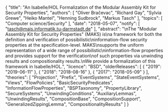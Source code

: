 {
    "title": "An Isabelle/HOL Formalization of the Modular Assembly Kit for Security Properties",
    "authors": [
        "Oliver Bračevac",
        "Richard Gay",
        "Sylvia Grewe",
        "Heiko Mantel",
        "Henning Sudbrock",
        "Markus Tasch"
    ],
    "topics": [
        "Computer science/Security"
    ],
    "date": "2018-05-07",
    "notify": [
        "tasch@mais.informatik.tu-darmstadt.de"
    ],
    "abstract": "\nThe \"Modular Assembly Kit for Security Properties\" (MAKS) is\na framework for both the definition and verification of possibilistic\ninformation-flow security properties at the specification-level. MAKS\nsupports the uniform representation of a wide range of possibilistic\ninformation-flow properties and provides support for the verification\nof such properties via unwinding results and compositionality results.\nWe provide a formalization of this framework in Isabelle/HOL.",
    "licence": "BSD",
    "olderReleases": [
        {
            "2019": "2019-06-11"
        },
        {
            "2018": "2018-08-16"
        },
        {
            "2017": "2018-05-09"
        }
    ],
    "theories": [
        "Projection",
        "Prefix",
        "EventSystems",
        "StateEventSystems",
        "Views",
        "FlowPolicies",
        "BasicSecurityPredicates",
        "InformationFlowProperties",
        "BSPTaxonomy",
        "PropertyLibrary",
        "SecureSystems",
        "UnwindingConditions",
        "AuxiliaryLemmas",
        "UnwindingResults",
        "CompositionBase",
        "CompositionSupport",
        "GeneralizedZippingLemma",
        "CompositionalityResults"
    ]
}